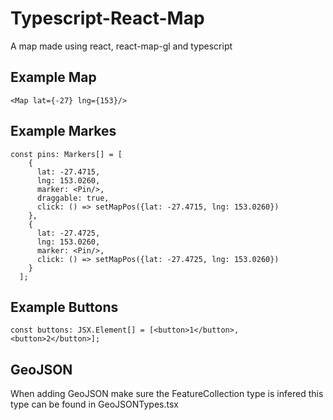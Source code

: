 # Typescript-React-Map
A map made using react, react-map-gl and typescript

## Example Map
```
<Map lat={-27} lng={153}/>
```

## Example Markes
```
const pins: Markers[] = [
    {
      lat: -27.4715,
      lng: 153.0260,
      marker: <Pin/>,
      draggable: true,
      click: () => setMapPos({lat: -27.4715, lng: 153.0260})
    },
    {
      lat: -27.4725,
      lng: 153.0260,
      marker: <Pin/>,
      click: () => setMapPos({lat: -27.4725, lng: 153.0260})
    }
  ];
```

## Example Buttons
```
const buttons: JSX.Element[] = [<button>1</button>, <button>2</button>];
```

## GeoJSON
When adding GeoJSON make sure the FeatureCollection type is infered
this type can be found in GeoJSONTypes.tsx

